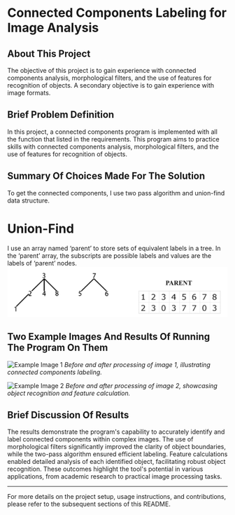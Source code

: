 # Connected Components Labeling for Image Analysis

## About This Project

The objective of this project is to gain experience with connected components analysis, morphological filters, and the use of features for recognition of objects. A secondary objective is to gain experience with image formats.

## Brief Problem Definition

In this project, a connected components program is implemented with all the function that listed in the requirements. This program aims to practice skills with connected components analysis, morphological filters, and the use of features for recognition of objects.

## Summary Of Choices Made For The Solution

To get the connected components, I use two pass algorithm and union-find data structure.

# Union-Find
I use an array named ‘parent’ to store sets of equivalent labels in a tree. In the ‘parent’ array, the subscripts are possible labels and values are the labels of ‘parent’ nodes.
![Example Image 2](imgs/union-find.jpg)


## Two Example Images And Results Of Running The Program On Them

![Example Image 1](path/to/example1.png)
*Before and after processing of image 1, illustrating connected components labeling.*

![Example Image 2](path/to/example2.png)
*Before and after processing of image 2, showcasing object recognition and feature calculation.*

## Brief Discussion Of Results

The results demonstrate the program's capability to accurately identify and label connected components within complex images. The use of morphological filters significantly improved the clarity of object boundaries, while the two-pass algorithm ensured efficient labeling. Feature calculations enabled detailed analysis of each identified object, facilitating robust object recognition. These outcomes highlight the tool's potential in various applications, from academic research to practical image processing tasks.

---

For more details on the project setup, usage instructions, and contributions, please refer to the subsequent sections of this README.
